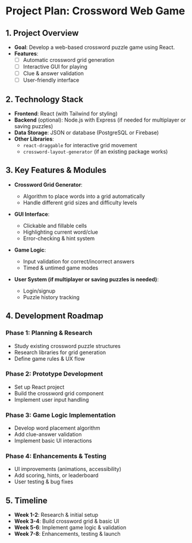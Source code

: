 # Project Plan: Crossword Web Game

## 1. Project Overview  
- **Goal**: Develop a web-based crossword puzzle game using React.  
- **Features**:  
  - [ ] Automatic crossword grid generation  
  - [ ] Interactive GUI for playing  
  - [ ] Clue & answer validation  
  - [ ] User-friendly interface  

## 2. Technology Stack  
- **Frontend**: React (with Tailwind for styling)  
- **Backend** (optional): Node.js with Express (if needed for multiplayer or saving puzzles)  
- **Data Storage**: JSON or database (PostgreSQL or Firebase)  
- **Other Libraries**:  
  - `react-draggable` for interactive grid movement  
  - `crossword-layout-generator` (if an existing package works)  

## 3. Key Features & Modules  
- **Crossword Grid Generator**:  
  - Algorithm to place words into a grid automatically  
  - Handle different grid sizes and difficulty levels  

- **GUI Interface**:  
  - Clickable and fillable cells  
  - Highlighting current word/clue  
  - Error-checking & hint system  

- **Game Logic**:  
  - Input validation for correct/incorrect answers  
  - Timed & untimed game modes  

- **User System (if multiplayer or saving puzzles is needed)**:  
  - Login/signup  
  - Puzzle history tracking  

## 4. Development Roadmap  

### Phase 1: Planning & Research  
- Study existing crossword puzzle structures  
- Research libraries for grid generation  
- Define game rules & UX flow  

### Phase 2: Prototype Development  
- Set up React project  
- Build the crossword grid component  
- Implement user input handling  

### Phase 3: Game Logic Implementation  
- Develop word placement algorithm  
- Add clue-answer validation  
- Implement basic UI interactions  

### Phase 4: Enhancements & Testing  
- UI improvements (animations, accessibility)  
- Add scoring, hints, or leaderboard  
- User testing & bug fixes  

## 5. Timeline  
- **Week 1-2**: Research & initial setup  
- **Week 3-4**: Build crossword grid & basic UI  
- **Week 5-6**: Implement game logic & validation  
- **Week 7-8**: Enhancements, testing & launch
